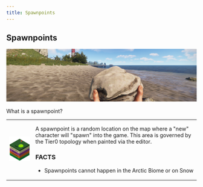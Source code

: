 ```yaml
---
title: Spawnpoints
---
```


<h2>Spawnpoints</h2>
<center><img src="wiki/images/spawn.png"></center>

<p>What is a spawnpoint?</p>
<table>
<td><img src="wiki/images/spawnpoint.png"></td>
<td><p>A spawnpoint is a random location on the map where a "new" character will "spawn" into the game.  This area is governed by the Tier0 topology when painted via the editor.</p>
<h3>FACTS</h3>
<ul>
  <li>Spawnpoints cannot happen in the Arctic Biome or on Snow</li>
</ul>
</td>
</table>

